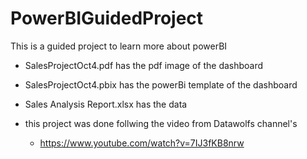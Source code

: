 # PowerBIGuidedProject
This is a guided project to learn more about powerBI

- SalesProjectOct4.pdf has the pdf image of the dashboard
- SalesProjectOct4.pbix has the powerBi template of the dashboard
- Sales Analysis Report.xlsx has the data

- this project was done follwing the video from Datawolfs channel's
  - https://www.youtube.com/watch?v=7IJ3fKB8nrw
